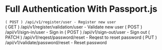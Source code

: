 # Full Authentication With Passport.js
 
`( POST ) /api/v1/register/user - Register new user `\
 ( GET )  /api/v1/register/validation/user - Validate new user
 ( POST ) /api/v1/sign-in/user - Sign in 
 ( POST ) /api/v1/sign-out/user - Sign out
 ( PATCH ) /api/v1/reqest/password/reset - Reqest to reset password
 ( PUT )  /api/v1/validate/password/reset - Reset password
